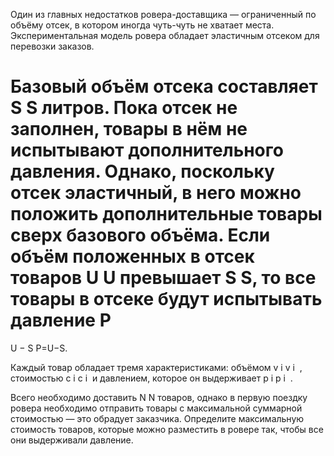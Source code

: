 Один из главных недостатков ровера-доставщика — ограниченный по объёму отсек, в котором иногда чуть-чуть не хватает места. Экспериментальная модель ровера обладает эластичным отсеком для перевозки заказов.

Базовый объём отсека составляет 
S
S литров. Пока отсек не заполнен, товары в нём не испытывают дополнительного давления. Однако, поскольку отсек эластичный, в него можно положить дополнительные товары сверх базового объёма. Если объём положенных в отсек товаров 
U
U превышает 
S
S, то все товары в отсеке будут испытывать давление 
P
=
U
−
S
P=U−S.

Каждый товар обладает тремя характеристиками: объёмом 
v
i
v 
i
​
 , стоимостью 
c
i
c 
i
​
  и давлением, которое он выдерживает 
p
i
p 
i
​
 .

Всего необходимо доставить 
N
N товаров, однако в первую поездку ровера необходимо отправить товары с максимальной суммарной стоимостью — это обрадует заказчика. Определите максимальную стоимость товаров, которые можно разместить в ровере так, чтобы все они выдерживали давление.